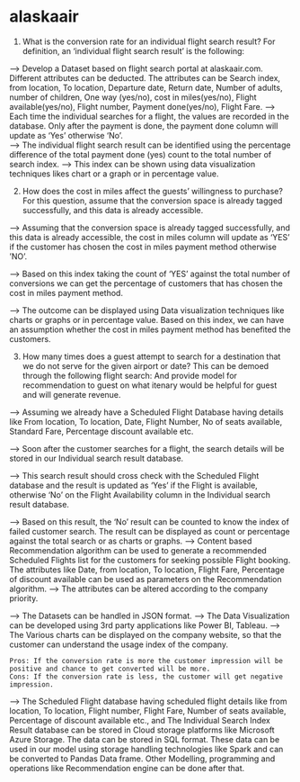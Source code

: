 # alaskaair

1.	What is the conversion rate for an individual flight search result? For definition, an ‘individual flight search result’ is the following:
 
--> Develop a Dataset based on flight search portal at alaskaair.com. Different attributes can be deducted. The attributes can be Search index, from location, To location, Departure date, Return date, Number of adults, number of children, One way (yes/no), cost in miles(yes/no), Flight available(yes/no), Flight number, Payment done(yes/no), Flight Fare.
--> Each time the individual searches for a flight, the values are recorded in the database. Only after the payment is done, the payment done column will update as ‘Yes’ otherwise ‘No’.  
--> The individual flight search result can be identified using the percentage difference of the total payment done (yes) count to the total number of search index. 
--> This index can be shown using data visualization techniques likes chart or a graph or in percentage value. 


2.	How does the cost in miles affect the guests’ willingness to purchase? For this question, assume that the conversion space is already tagged successfully, and this data is already accessible.

 --> Assuming that the conversion space is already tagged successfully, and this data is already accessible, the cost in miles column will update as ‘YES’ if the customer has chosen the cost in miles payment method otherwise ’NO’. 

--> Based on this index taking the count of ‘YES’ against the total number of conversions we can get the percentage of customers that has chosen the cost in miles payment method. 

--> The outcome can be displayed using Data visualization techniques like charts or graphs or in percentage value. Based on this index, we can have an assumption whether the cost in miles payment method has benefited the customers.

3.	How many times does a guest attempt to search for a destination that we do not serve for the given airport or date? This can be demoed through the following flight search: And provide model for recommendation to guest on what itenary would be helpful for guest and will generate revenue.

--> Assuming we already have a Scheduled Flight Database having details like From location, To location, Date, Flight Number, No of seats available, Standard Fare, Percentage discount available etc.

--> Soon after the customer searches for a flight, the search details will be stored in our Individual search result database. 

--> This search result should cross check with the Scheduled Flight database and the result is updated as ‘Yes’ if the Flight is available, otherwise ‘No’ on the Flight Availability column in the Individual search result database. 

--> Based on this result, the ‘No’ result can be counted to know the index of failed customer search.
The result can be displayed as count or percentage against the total search or as charts or graphs. 
--> Content based Recommendation algorithm can be used to generate a recommended Scheduled Flights list for the customers for seeking possible Flight booking. The attributes like Date, from location, To location, Flight Fare, Percentage of discount available can be used as parameters on the Recommendation algorithm. 
--> The attributes can be altered according to the company priority.

--> The Datasets can be handled in JSON format. 
--> The Data Visualization can be developed using 3rd party applications like Power BI, Tableau.
-->	The Various charts can be displayed on the company website, so that the customer can understand the usage index of the company. 

	Pros: If the conversion rate is more the customer impression will be positive and chance to get converted will be more.
	Cons: If the conversion rate is less, the customer will get negative impression.

-->	The Scheduled Flight database having scheduled flight details like from location, To location, Flight number, Flight Fare, Number of seats available, Percentage of discount available etc., and The Individual Search Index Result database can be stored in Cloud storage platforms like Microsoft Azure Storage. The data can be stored in SQL format. These data can be used in our model using storage handling technologies like Spark and can be converted to Pandas Data frame. Other Modelling, programming and operations like Recommendation engine can be done after that.





